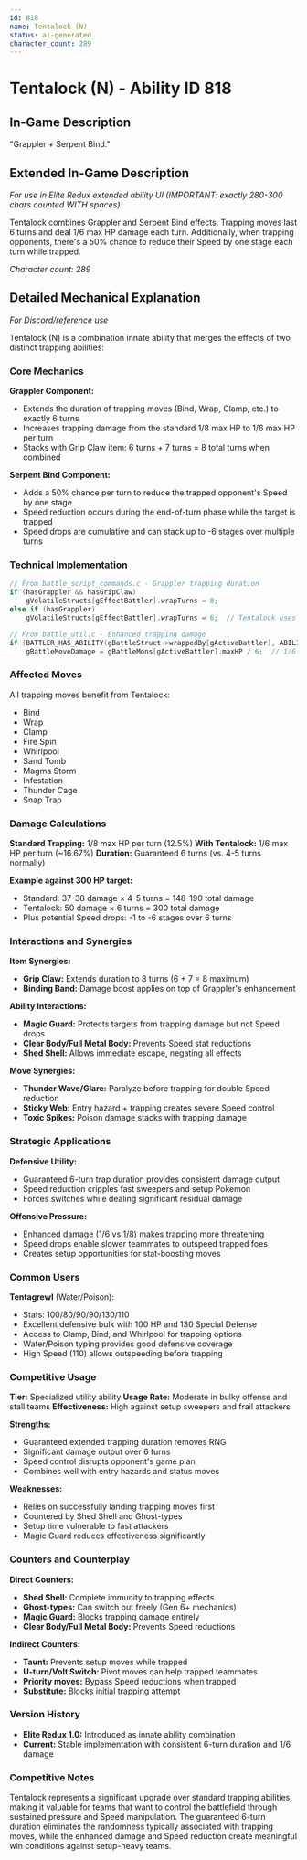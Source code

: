 ```yaml
---
id: 818
name: Tentalock (N)
status: ai-generated
character_count: 289
---
```


# Tentalock (N) - Ability ID 818

## In-Game Description
"Grappler + Serpent Bind."

## Extended In-Game Description
*For use in Elite Redux extended ability UI (IMPORTANT: exactly 280-300 chars counted WITH spaces)*

Tentalock combines Grappler and Serpent Bind effects. Trapping moves last 6 turns and deal 1/6 max HP damage each turn. Additionally, when trapping opponents, there's a 50% chance to reduce their Speed by one stage each turn while trapped.

*Character count: 289*

## Detailed Mechanical Explanation
*For Discord/reference use*

Tentalock (N) is a combination innate ability that merges the effects of two distinct trapping abilities:

### Core Mechanics

**Grappler Component:**
- Extends the duration of trapping moves (Bind, Wrap, Clamp, etc.) to exactly 6 turns
- Increases trapping damage from the standard 1/8 max HP to 1/6 max HP per turn
- Stacks with Grip Claw item: 6 turns + 7 turns = 8 total turns when combined

**Serpent Bind Component:**
- Adds a 50% chance per turn to reduce the trapped opponent's Speed by one stage
- Speed reduction occurs during the end-of-turn phase while the target is trapped
- Speed drops are cumulative and can stack up to -6 stages over multiple turns

### Technical Implementation

```c
// From battle_script_commands.c - Grappler trapping duration
if (hasGrappler && hasGripClaw)
    gVolatileStructs[gEffectBattler].wrapTurns = 8;
else if (hasGrappler)
    gVolatileStructs[gEffectBattler].wrapTurns = 6;  // Tentalock uses this

// From battle_util.c - Enhanced trapping damage
if (BATTLER_HAS_ABILITY(gBattleStruct->wrappedBy[gActiveBattler], ABILITY_GRAPPLER))
    gBattleMoveDamage = gBattleMons[gActiveBattler].maxHP / 6;  // 1/6 instead of 1/8
```

### Affected Moves
All trapping moves benefit from Tentalock:
- Bind
- Wrap  
- Clamp
- Fire Spin
- Whirlpool
- Sand Tomb
- Magma Storm
- Infestation
- Thunder Cage
- Snap Trap

### Damage Calculations

**Standard Trapping:** 1/8 max HP per turn (12.5%)
**With Tentalock:** 1/6 max HP per turn (~16.67%)
**Duration:** Guaranteed 6 turns (vs. 4-5 turns normally)

**Example against 300 HP target:**
- Standard: 37-38 damage × 4-5 turns = 148-190 total damage
- Tentalock: 50 damage × 6 turns = 300 total damage
- Plus potential Speed drops: -1 to -6 stages over 6 turns

### Interactions and Synergies

**Item Synergies:**
- **Grip Claw:** Extends duration to 8 turns (6 + 7 = 8 maximum)
- **Binding Band:** Damage boost applies on top of Grappler's enhancement

**Ability Interactions:**
- **Magic Guard:** Protects targets from trapping damage but not Speed drops
- **Clear Body/Full Metal Body:** Prevents Speed stat reductions
- **Shed Shell:** Allows immediate escape, negating all effects

**Move Synergies:**
- **Thunder Wave/Glare:** Paralyze before trapping for double Speed reduction
- **Sticky Web:** Entry hazard + trapping creates severe Speed control
- **Toxic Spikes:** Poison damage stacks with trapping damage

### Strategic Applications

**Defensive Utility:**
- Guaranteed 6-turn trap duration provides consistent damage output
- Speed reduction cripples fast sweepers and setup Pokemon
- Forces switches while dealing significant residual damage

**Offensive Pressure:**
- Enhanced damage (1/6 vs 1/8) makes trapping more threatening
- Speed drops enable slower teammates to outspeed trapped foes
- Creates setup opportunities for stat-boosting moves

### Common Users

**Tentagrewl** (Water/Poison):
- Stats: 100/80/90/90/130/110
- Excellent defensive bulk with 100 HP and 130 Special Defense
- Access to Clamp, Bind, and Whirlpool for trapping options
- Water/Poison typing provides good defensive coverage
- High Speed (110) allows outspeeding before trapping

### Competitive Usage

**Tier:** Specialized utility ability
**Usage Rate:** Moderate in bulky offense and stall teams
**Effectiveness:** High against setup sweepers and frail attackers

**Strengths:**
- Guaranteed extended trapping duration removes RNG
- Significant damage output over 6 turns
- Speed control disrupts opponent's game plan
- Combines well with entry hazards and status moves

**Weaknesses:**
- Relies on successfully landing trapping moves first
- Countered by Shed Shell and Ghost-types
- Setup time vulnerable to fast attackers
- Magic Guard reduces effectiveness significantly

### Counters and Counterplay

**Direct Counters:**
- **Shed Shell:** Complete immunity to trapping effects
- **Ghost-types:** Can switch out freely (Gen 6+ mechanics)
- **Magic Guard:** Blocks trapping damage entirely
- **Clear Body/Full Metal Body:** Prevents Speed reductions

**Indirect Counters:**
- **Taunt:** Prevents setup moves while trapped
- **U-turn/Volt Switch:** Pivot moves can help trapped teammates
- **Priority moves:** Bypass Speed reductions when trapped
- **Substitute:** Blocks initial trapping attempt

### Version History
- **Elite Redux 1.0:** Introduced as innate ability combination
- **Current:** Stable implementation with consistent 6-turn duration and 1/6 damage

### Competitive Notes
Tentalock represents a significant upgrade over standard trapping abilities, making it valuable for teams that want to control the battlefield through sustained pressure and Speed manipulation. The guaranteed 6-turn duration eliminates the randomness typically associated with trapping moves, while the enhanced damage and Speed reduction create meaningful win conditions against setup-heavy teams.